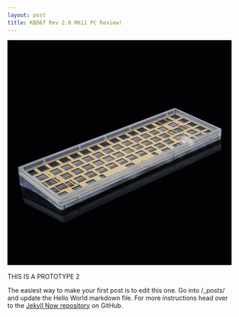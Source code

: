 ```yaml
---
layout: post
title: KBD67 Rev 2.0 MKii PC Review!
---
```


![_config.yml](https://raw.githubusercontent.com/TeeheeTypes/TeeheeTypes.github.io/master/images/KBD67V2MKii%20Polycarbonate.jpg)

THIS IS A PROTOTYPE 2

The easiest way to make your first post is to edit this one. Go into /_posts/ and update the Hello World markdown file. For more instructions head over to the [Jekyll Now repository](https://github.com/barryclark/jekyll-now) on GitHub.
